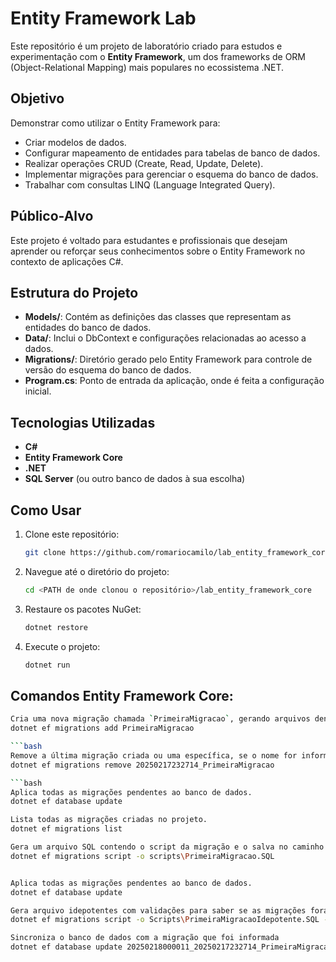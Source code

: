 # Entity Framework Lab

Este repositório é um projeto de laboratório criado para estudos e experimentação com o **Entity Framework**, um dos frameworks de ORM (Object-Relational Mapping) mais populares no ecossistema .NET.

## Objetivo

Demonstrar como utilizar o Entity Framework para:
- Criar modelos de dados.
- Configurar mapeamento de entidades para tabelas de banco de dados.
- Realizar operações CRUD (Create, Read, Update, Delete).
- Implementar migrações para gerenciar o esquema do banco de dados.
- Trabalhar com consultas LINQ (Language Integrated Query).

## Público-Alvo

Este projeto é voltado para estudantes e profissionais que desejam aprender ou reforçar seus conhecimentos sobre o Entity Framework no contexto de aplicações C#.

## Estrutura do Projeto

- **Models/**: Contém as definições das classes que representam as entidades do banco de dados.
- **Data/**: Inclui o DbContext e configurações relacionadas ao acesso a dados.
- **Migrations/**: Diretório gerado pelo Entity Framework para controle de versão do esquema do banco de dados.
- **Program.cs**: Ponto de entrada da aplicação, onde é feita a configuração inicial.

## Tecnologias Utilizadas

- **C#**
- **Entity Framework Core**
- **.NET**
- **SQL Server** (ou outro banco de dados à sua escolha)

## Como Usar

1. Clone este repositório:

   ```bash
   git clone https://github.com/romariocamilo/lab_entity_framework_core.git

2. Navegue até o diretório do projeto:
   ```bash
   cd <PATH de onde clonou o repositório>/lab_entity_framework_core
   
3. Restaure os pacotes NuGet:
   ```bash
   dotnet restore
   
4. Execute o projeto:
   ```bash
   dotnet run

## Comandos  Entity Framework Core:

   ```bash
   Cria uma nova migração chamada `PrimeiraMigracao`, gerando arquivos dentro da pasta `Migrations`.
   dotnet ef migrations add PrimeiraMigracao  

   ```bash
   Remove a última migração criada ou uma específica, se o nome for informado. Só pode ser usada se a migração ainda não foi aplicada ao banco de dados.
   dotnet ef migrations remove 20250217232714_PrimeiraMigracao  

   ```bash
   Aplica todas as migrações pendentes ao banco de dados.
   dotnet ef database update  

Lista todas as migrações criadas no projeto.
dotnet ef migrations list  

Gera um arquivo SQL contendo o script da migração e o salva no caminho especificado.
dotnet ef migrations script -o scripts\PrimeiraMigracao.SQL  


Aplica todas as migrações pendentes ao banco de dados.
dotnet ef database update  

Gera arquivo idepotentes com validações para saber se as migrações foram executadas
dotnet ef migrations script -o Scripts\PrimeiraMigracaoIdepotente.SQL -i

Sincroniza o banco de dados com a migração que foi informada
dotnet ef database update 20250218000011_20250217232714_PrimeiraMigracao

